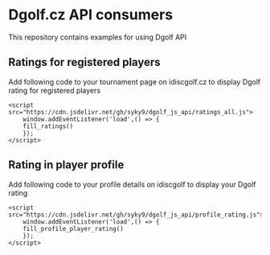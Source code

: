 # Dgolf.cz API consumers

This repository contains examples for using Dgolf API


## Ratings for registered players

Add following code to your tournament page on idiscgolf.cz to display Dgolf rating for registered players

```
<script src="https://cdn.jsdelivr.net/gh/syky9/dgolf_js_api/ratings_all.js">
    window.addEventListener('load',() => {
    fill_ratings()
    });
</script>
```

## Rating in player profile

Add following code to your profile details on idiscgolf to display your Dgolf rating

```
<script src="https://cdn.jsdelivr.net/gh/syky9/dgolf_js_api/profile_rating.js">
    window.addEventListener('load',() => {
    fill_profile_player_rating()
    });
</script>
```

